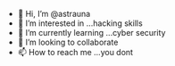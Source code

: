 - 👋 Hi, I’m @astrauna
- 👀 I’m interested in ...hacking skills
- 🌱 I’m currently learning ...cyber security
- 💞️ I’m looking to collaborate
- 📫 How to reach me ...you dont

<!---
astrauna/astrauna is a ✨ special ✨ repository because its `README.md` (this file) appears on your GitHub profile.
You can click the Preview link to take a look at your changes.
--->
